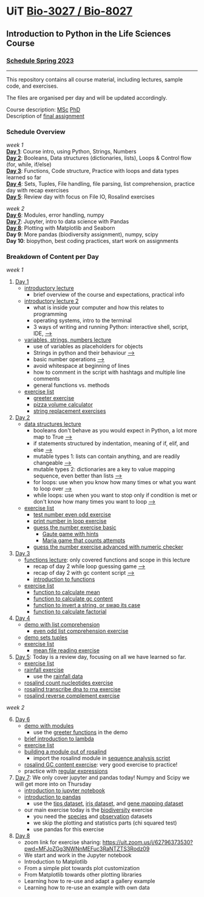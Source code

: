 # UiT [Bio-3027 / Bio-8027](https://uit.no/utdanning/emner/emne?p_document_id=785588&ar=2023&semester=V) 
## Introduction to Python in the Life Sciences Course 
### [Schedule Spring 2023](https://timeplan.uit.no/emne_timeplan.php?sem=23v&module=BIO-3027-1#week=1-25 "Timeplan")
---
This repository contains all course material, including lectures, sample code, and exercises.

The files are organised per day and will be updated accordingly.

Course description: [MSc](courseinfo/python_course_msc.pdf) [PhD](python_course_phd.pdf)  
Description of [final assignment](courseinfo/final_assignment_guidelines.pdf)

### Schedule Overview
_week 1_  
**[Day 1](basics_day1)**: Course intro, using Python, Strings, Numbers  
**[Day 2](datastructures_day2)**: Booleans, Data structures (dictionaries, lists), Loops & Control flow (for, while, if/else)  
**[Day 3](functions_day3)**: Functions, Code structure, Practice with loops and data types learned so far  
**[Day 4](fileIO_day4)**: Sets, Tuples, File handling, file parsing, list comprehension, practice day with recap exercises    
**[Day 5](review_day5)**: Review day with focus on File IO, Rosalind exercises   

_week 2_  
**[Day 6](modules_day6)**: Modules, error handling, numpy  
**[Day 7](numpy_scipy_pandas_day7)**: Jupyter, intro to data science with Pandas  
**[Day 8](plotting_day8)**: Plotting with Matplotlib and Seaborn    
**Day 9**: More pandas (biodiversity assignment), numpy, scipy    
**Day 10**: biopython, best coding practices, start work on assignments    

### Breakdown of Content per Day

_week 1_

1. [Day 1](basics_day1)
	* [introductory lecture](basics_day1/0_introduction.pdf)
		* brief overview of the course and expectations, practical info
	* [introductory lecture 2](basics_day1/1_1_basics.pdf)
		* what is inside your computer and how this relates to programming
		* operating systems, intro to the terminal
		* 3 ways of writing and running Python: interactive shell, script, IDE, [-->](basics_day1/script.py)
	* [variables, strings, numbers lecture](basics_day1/1_2_variables.pdf)
		* use of variables as placeholders for objects
		* Strings in python and their behaviour [-->](basics_day1/playing_with_strings.py)
		* basic number operations [-->](basics_day1/number_operations.py)
		* avoid whitespace at beginning of lines
		* how to comment in the script with hashtags and multiple line comments
		* general functions vs. methods
	* [exercise list](basics_day1/day1_exercises.pdf)
		* [greeter exercise](basics_day1/greeter.py)
		* [pizza volume calculator](basics_day1/pizza_area.py)
		* [string replacement exercises](basics_day1/replace_in_str.py)
2. [Day 2](datastructures_day2)
	* [data structures lecture](datastructures_day2/2_1_data_structures.pdf)
		* booleans don't behave as you would expect in Python, a lot more map to True [-->](datastructures_day2/practice_with_booleans.py)
		* if statements structured by indentation, meaning of if, elif, and else [-->](datastructures_day2/practice_with_booleans.py)
		* mutable types 1: lists can contain anything, and are readily changeable [-->](datastructures_day2/demo_with_lists.py)
		* mutable types 2: dictionaries are a key to value mapping sequence, even better than lists [-->](datastructures_day2/demo_with_dict.py)
		* for loops: use when you know how many times or what you want to loop over [-->](demo_for_loop.py)
		* while loops: use when you want to stop only if condition is met or don't know how many times you want to loop [-->](demo_while_loop.py)
	* [exercise list](datastructures_day2/day2_exercises.pdf)
		* [test number even odd exercise](datastructures_day2/test_number_odd_even.py)
		* [print number in loop exercise](datastructures_day2/print_number_in_loop.py)
		* [guess the number exercise basic](datastructures_day2/guess_the_number.py)
			* [Gaute game with hints](datastructures_day2/gaute_guess_the_number.py)
			* [Marja game that counts attempts](datastructures_day2/marja_guess_the_number.py)
		* [guess the number exercise advanced with numeric checker](datastructures_day2/number_guesser_checks_numeric.py)
3. [Day 3](functions_day3)
	* [functions lecture](functions_day3/functions_control_flow_day3.pdf): only covered functions and scope in this lecture
		* recap of day 2 while loop guessing game [-->](datastructures_day2/number_guesser_checks_numeric.py)
		* recap of day 2 with gc content script [-->](functions_day3/get_gc_content.py)
		* [introduction to functions](functions_day3/demo_with_functions.py)
	* [exercise list](functions_day3/day3_exercises.pdf)
		* [function to calculate mean](functions_day3/calculate_mean.py)
		* [function to calculate gc content](functions_day3/gc_calculator_function.py)
		* [function to invert a string, or swap its case](functions_day3/inverse_string.py)
		* [function to calculate factorial](functions_day3/calculate_factorial)
4. [Day 4](fileIO_day4)
	* [demo with list comprehension](fileIO_day4/demo_list_comprehension.py)
		* [even odd list comprehension exercise](fileIO_day4/even_odd_list_comprehension.py)
	* [demo sets tuples](fileIO_day4/demo_sets_tuples.py)
	* [exercise list](fileIO_day4/mean_file_reading_exercise.py)
		* [mean file reading exercise](fileIO_day4/mean_file_reading_exercise.py)
5. [Day 5](review_day5): Today is a review day, focusing on all we have learned so far.  
	* [exercise list](review_day5/exercise_outline_wk1_day5.pdf)
	* [rainfall exercise](review_day5/average_rainfall.py)
		* use the [rainfall data](review_day5/rainfall.txt)
	* [rosalind count nucleotides exercise](review_day5/rosalind_count_nucleotides.py)
	* [rosalind transcribe dna to rna exercise](review_day5/rosalind_transcribe_dna_to_rna.py)
	* [rosalind reverse complement exercise](review_day5/rosalind_reverse_complement_dna.py)


_week 2_

6. [Day 6](modules_day6)
	* [demo with modules](modules_day6/demo_modules.py)
		* use the [greeter functions](modules_day6/greeter.py) in the demo
	* [brief introduction to lambda](modules_day6/lambda_exercise.py)
	* [exercise list](modules_day6/exercise_list_day6.pdf)
	* [building a module out of rosalind](modules_day6/rosalind_utils.py)
		* import the rosalind module in [sequence analysis script](modules_day6/sequence_analysis.py)
	* [rosalind GC content exercise](modules_day6/rosalind_gc_content_full.py): very good exercise to practice!
	* practice with [regular expressions](https://regexone.com/)
7. [Day 7](numpy_scipy_pandas_day7): We only cover jupyter and pandas today! Numpy and Scipy we will get more into on Thursday
	* [introduction to jupyter notebook](numpy_scipy_pandas_day7/intro_jupy_pandas.ipynb)
	* [introduction to pandas](numpy_scipy_pandas_day7/presentation_pandas.ipynb)
		* use the [tips dataset](numpy_scipy_pandas_day7/tips.csv), [iris dataset](numpy_scipy_pandas_day7/iris.csv), and [gene mapping dataset](numpy_scipy_pandas_day7/gene_mapping.tsv)
	* our main exercise today is the [biodiversity](numpy_scipy_pandas_day7/biodiversity) exercise
		* you need the [species](numpy_scipy_pandas_day7/biodiversity/species_info.csv) and [observation](numpy_scipy_pandas_day7/biodiversity/observations.csv) datasets
		* we skip the plotting and statistics parts (chi squared test)
		* use pandas for this exercise
8. [Day 8](plotting_day8)
	* zoom link for exercise sharing: https://uit.zoom.us/j/62796373530?pwd=MFJoZGg3NWNnMEFuc3RaNTZTS3Rodz09
    * We start and work in the Jupyter notebook
    * Introduction to Matplotlib
	* From a simple plot towards plot customization
    * From Matplotlib towards other plotting libraries
    * Learning how to re-use and adapt a gallery example
    * Learning how to re-use an example with own data
